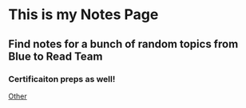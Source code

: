 # This is my Notes Page
## Find notes for a bunch of random topics from Blue to Read Team
### Certificaiton preps as well!

[Other](Other\index.md)